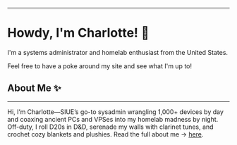 ***

# Howdy, I'm Charlotte! 🤠

I'm a systems administrator and homelab enthusiast from the United States.

Feel free to have a poke around my site and see what I'm up to!

## About Me ✨

***

Hi, I’m Charlotte—SIUE’s go-to sysadmin wrangling 1,000+ devices by day and coaxing ancient PCs and VPSes into my homelab madness by night. Off-duty, I roll D20s in D&D, serenade my walls with clarinet tunes, and crochet cozy blankets and plushies. Read the full about me → [here](/about).

